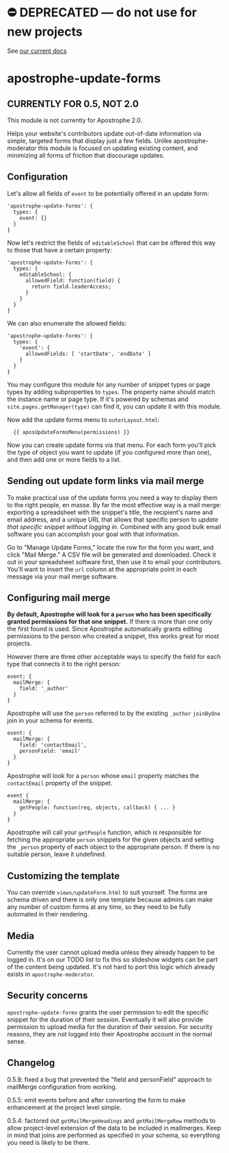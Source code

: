 # ⛔️ **DEPRECATED** — do not use for new projects

See [our current docs](https://docs.apostrophecms.org/)

# apostrophe-update-forms

## CURRENTLY FOR 0.5, NOT 2.0

This module is not currently for Apostrophe 2.0.

Helps your website's contributors update out-of-date information via simple, targeted forms that display just a few fields. Unlike apostrophe-moderator this module is focused on updating existing content, and minimizing all forms of friction that discourage updates.

## Configuration

Let's allow all fields of `event` to be potentially offered in an update form:

```
'apostrophe-update-forms': {
  types: {
    event: {}
  }
}
```

Now let's restrict the fields of `editableSchool` that can be offered this way to those that have a certain property:

```
'apostrophe-update-forms': {
  types: {
    editableSchool: {
      allowedField: function(field) {
        return field.leaderAccess;
      }
    }
  }
}
```

We can also enumerate the allowed fields:

```
'apostrophe-update-forms': {
  types: {
    'event': {
      allowedFields: [ 'startDate', 'endDate' ]
    }
  }
}
```

You may configure this module for any number of snippet types or page types by adding subproperties to `types`. The property name should match the instance name or page type. If it's powered by schemas and `site.pages.getManager(type)` can find it, you can update it with this module.

Now add the update forms menu to `outerLayout.html`:

```
  {{ aposUpdateFormsMenu(permissions) }}
```

Now you can create update forms via that menu. For each form you'll pick the type of object you want to update (if you configured more than one), and then add one or more fields to a list.

## Sending out update form links via mail merge

To make practical use of the update forms you need a way to display them to the right people, en masse. By far the most effective way is a mail merge: exporting a spreadsheet with the snippet's title, the recipient's name and email address, and a unique URL that allows that specific person to *update that specific snippet without logging in.* Combined with any good bulk email software you can accomplish your goal with that information.

Go to "Manage Update Forms," locate the row for the form you want, and click "Mail Merge." A CSV file will be generated and downloaded. Check it out in your spreadsheet software first, then use it to email your contributors. You'll want to insert the `url` column at the appropriate point in each message via your mail merge software.

## Configuring mail merge

**By default, Apostrophe will look for a `person` who has been specifically granted permissions for that one snippet.** If there is more than one only the first found is used. Since Apostrophe automatically grants editing permissions to the person who created a snippet, this works great for most projects.

However there are three other acceptable ways to specify the field for each type that connects it to the right person:

```
event: {
  mailMerge: {
    field: '_author'
  }
}
```

Apostrophe will use the `person` referred to by the existing `_author` `joinByOne` join in your schema for events.

```
event: {
  mailMerge: {
    field: 'contactEmail',
    personField: 'email'
  }
}
```

Apostrophe will look for a `person` whose `email` property matches the `contactEmail` property of the snippet.

```
event {
  mailMerge: {
    getPeople: function(req, objects, callback) { ... }
  }
}
```

Apostrophe will call your `getPeople` function, which is responsible for fetching the appropriate `person` snippets for the given objects and setting the `_person` property of each object to the appropriate person. If there is no suitable person, leave it undefined.

## Customizing the template

You can override `views/updateForm.html` to suit yourself. The forms are schema driven and there is only one template because admins can make any number of custom forms at any time, so they need to be fully automated in their rendering.

## Media

Currently the user cannot upload media unless they already happen to be logged in. It's on our TODO list to fix this so slideshow widgets can be part of the content being updated. It's not hard to port this logic which already exists in `apostrophe-moderator`.

## Security concerns

`apostrophe-update-forms` grants the user permission to edit the specific snippet for the duration of their session. Eventually it will also provide permission to upload media for the duration of their session. For security reasons, they are not logged into their Apostrophe account in the normal sense.

## Changelog

0.5.8: fixed a bug that prevented the "field and personField" approach to mailMerge configuration from working.

0.5.5: emit events before and after converting the form to make enhancement at the project level simple.

0.5.4: factored out `getMailMergeHeadings` and `getMailMergeRow` methods to allow project-level extension of the data to be included in mailmerges. Keep in mind that joins are performed as specified in your schema, so everything you need is likely to be there.
